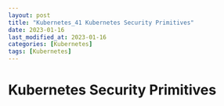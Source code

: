 ```yaml
---
layout: post
title: "Kubernetes_41 Kubernetes Security Primitives"
date: 2023-01-16
last_modified_at: 2023-01-16
categories: [Kubernetes]
tags: [Kubernetes]
---
```


# Kubernetes Security Primitives
